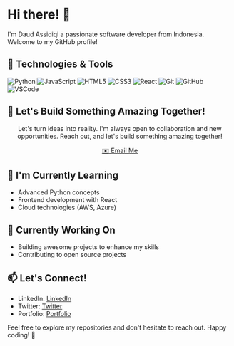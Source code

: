 # Hi there! 👋

I'm Daud Assidiqi a passionate software developer from Indonesia. Welcome to my GitHub profile!

## 🔧 Technologies & Tools

![Python](https://img.shields.io/badge/Python-3776AB?style=flat-square&logo=python&logoColor=white)
![JavaScript](https://img.shields.io/badge/JavaScript-F7DF1E?style=flat-square&logo=javascript&logoColor=black)
![HTML5](https://img.shields.io/badge/HTML5-E34F26?style=flat-square&logo=html5&logoColor=white)
![CSS3](https://img.shields.io/badge/CSS3-1572B6?style=flat-square&logo=css3&logoColor=white)
![React](https://img.shields.io/badge/React-61DAFB?style=flat-square&logo=react&logoColor=black)
![Git](https://img.shields.io/badge/Git-F05032?style=flat-square&logo=git&logoColor=white)
![GitHub](https://img.shields.io/badge/GitHub-181717?style=flat-square&logo=github&logoColor=white)
![VSCode](https://img.shields.io/badge/VSCode-007ACC?style=flat-square&logo=visual-studio-code&logoColor=white)


## 🚀 Let's Build Something Amazing Together!

<div align="center">
  <p>Let's turn ideas into reality. I'm always open to collaboration and new opportunities. Reach out, and let's build something amazing together!</p>
  <a href="mailto:assidiqidaud@gmail.com" target="_blank" rel="noopener noreferrer">✉️ Email Me</a>
</div>


## 🌱 I'm Currently Learning

- Advanced Python concepts
- Frontend development with React
- Cloud technologies (AWS, Azure)

## 💼 Currently Working On

- Building awesome projects to enhance my skills
- Contributing to open source projects

## 📫 Let's Connect!

- LinkedIn: [ LinkedIn ](https://www.linkedin.com/in/daud-a-6010741aa/)
- Twitter: [Twitter](https://twitter.com/fixsual_)
- Portfolio: [Portfolio ](https://daud17assidiqi.github.io/daudassidiqi.github.io/)

Feel free to explore my repositories and don't hesitate to reach out. Happy coding! 🚀

